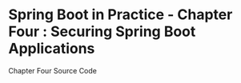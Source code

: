 # Spring Boot in Practice - Chapter Four : Securing Spring Boot Applications

Chapter Four Source Code
